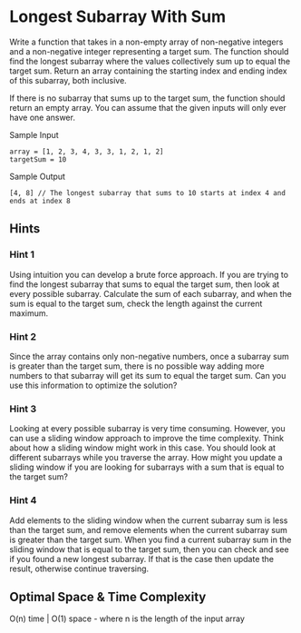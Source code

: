 # Longest Subarray With Sum

Write a function that takes in a non-empty array of non-negative integers and a non-negative integer representing a target sum. The function should find the longest subarray where the values collectively sum up to equal the target sum. Return an array containing the starting index and ending index of this subarray, both inclusive.

If there is no subarray that sums up to the target sum, the function should return an empty array. You can assume that the given inputs will only ever have one answer.

Sample Input

```
array = [1, 2, 3, 4, 3, 3, 1, 2, 1, 2]
targetSum = 10
```

Sample Output

```
[4, 8] // The longest subarray that sums to 10 starts at index 4 and ends at index 8
```

## Hints

### Hint 1

Using intuition you can develop a brute force approach. If you are trying to find the longest subarray that sums to equal the target sum, then look at every possible subarray. Calculate the sum of each subarray, and when the sum is equal to the target sum, check the length against the current maximum.

### Hint 2

Since the array contains only non-negative numbers, once a subarray sum is greater than the target sum, there is no possible way adding more numbers to that subarray will get its sum to equal the target sum. Can you use this information to optimize the solution?

### Hint 3

Looking at every possible subarray is very time consuming. However, you can use a sliding window approach to improve the time complexity. Think about how a sliding window might work in this case. You should look at different subarrays while you traverse the array. How might you update a sliding window if you are looking for subarrays with a sum that is equal to the target sum?

### Hint 4

Add elements to the sliding window when the current subarray sum is less than the target sum, and remove elements when the current subarray sum is greater than the target sum. When you find a current subarray sum in the sliding window that is equal to the target sum, then you can check and see if you found a new longest subarray. If that is the case then update the result, otherwise continue traversing.

## Optimal Space & Time Complexity

O(n) time | O(1) space - where n is the length of the input array
